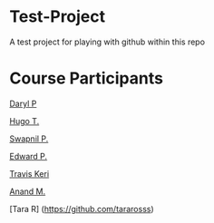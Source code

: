 # Test-Project
A test project for playing with github within this repo


# Course Participants

[Daryl P](https://github.com/darylposnett)

[Hugo T.](https://github.com/hugotavares225)

[Swapnil P.](https://github.com/swap357)

[Edward P.](https://github.com/ejprok)

[Travis Keri](https://github.com/traviskeri)

[Anand M.](https://github.com/AnandMasurkar)

[Tara R] (https://github.com/tararosss)
